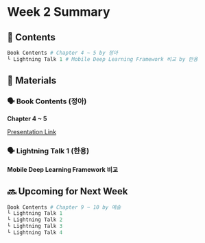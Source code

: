 # Week 2 Summary

## 💬 Contents

```python
Book Contents # Chapter 4 ~ 5 by 정아
└ Lightning Talk 1 # Mobile Deep Learning Framework 비교 by 한용
```

## 📝 Materials

### 🗣 Book Contents (정아)

**Chapter 4 ~ 5**

[Presentation Link](https://github.com/TinyML-Study/TinyML-Study/blob/master/week-2/materials/tinyml-week2-book-contents-by-arie.pdf)

### 🗣 Lightning Talk 1 (한용)

**Mobile Deep Learning Framework 비교**

## 🔜 Upcoming for Next Week

```python
Book Contents # Chapter 9 ~ 10 by 예솔
└ Lightning Talk 1
└ Lightning Talk 2 
└ Lightning Talk 3 
└ Lightning Talk 4 
```